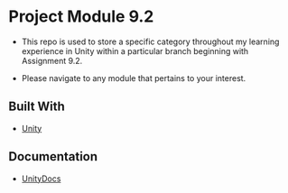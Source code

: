 # Project Module 9.2

- This repo is used to store a specific category throughout my learning experience in Unity within a particular branch beginning with Assignment 9.2. 

- Please navigate to any module that pertains to your interest.

## Built With

* [Unity](https://unity.com/)

## Documentation
* [UnityDocs](https://docs.unity3d.com/Manual/index.html)